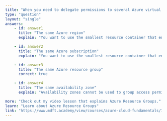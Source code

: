```yaml
---
title: "When you need to delegate permissions to several Azure virtual machines simultaneously, you must deploy the Azure virtual machines into ____"
type: "question"
layout: "single"
answers:
    - id: answer1
      title: "The same Azure region"
      explain: "You want to use the smallest resource container that encompasses the virtual machines."

    - id: answer2
      title: "The same Azure subscription"
      explain: "You want to use the smallest resource container that encompasses the virtual machines."

    - id: answer3
      title: "The same Azure resource group"
      correct: true

    - id: answer4
      title: "The same availability zone"
      explain: "Availability zones cannot be used to group access permissions for virtual machines."

more: "Check out my video lesson that explains Azure Resource Groups."
learn: "Learn about Azure Resource Groups"
link: "https://www.mdft.academy/view/courses/azure-cloud-fundamentals/1346454-azure-cloud-concepts/4367814-resource-groups"
---
```

